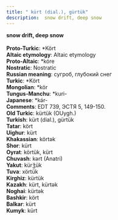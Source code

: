 ```yaml
---
title: " kürt (dial.), gürtük"
description:  snow drift, deep snow
---
```

<strong> snow drift, deep snow</strong><br><br>
<strong>Proto-Turkic</strong>:  *Kört<br>
<strong>Altaic etymology</strong>:  Altaic etymology<br>
<strong> Proto-Altaic</strong>:  *kóre<br>
<strong>Nostratic</strong>:  Nostratic<br>
<strong>Russian meaning</strong>:  сугроб, глубокий снег<br>
<strong>Turkic</strong>:  *Kört<br>
<strong>Mongolian</strong>:  *kör<br>
<strong>Tungus-Manchu</strong>:  *kuri-<br>
<strong>Japanese</strong>:  *kǝ́r-<br>
<strong>Comments</strong>:  EDT 739, ЭСТЯ 5, 149-150.<br>
<strong>Old Turkic</strong>:  kürtük (OUygh.)<br>
<strong>Turkish</strong>:  kürt (dial.), gürtük<br>
<strong>Tatar</strong>:  kört<br>
<strong>Uighur</strong>:  kürt<br>
<strong>Khakassian</strong>:  körtǝk<br>
<strong>Shor</strong>:  kürt<br>
<strong>Oyrat</strong>:  körtük, kürt<br>
<strong>Chuvash</strong>:  kǝrt (Anatri)<br>
<strong>Yakut</strong>:  kürǯük<br>
<strong>Tuva</strong>:  xörtük<br>
<strong>Kirghiz</strong>:  kürtük<br>
<strong>Kazakh</strong>:  kürt, kürtǝk<br>
<strong>Noghai</strong>:  kürtǝk<br>
<strong>Bashkir</strong>:  kört<br>
<strong>Balkar</strong>:  kürt<br>
<strong>Kumyk</strong>:  kürt<br>


